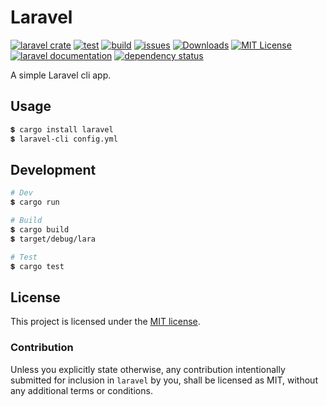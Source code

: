 # Laravel

[![laravel crate](https://img.shields.io/crates/v/laravel.svg)](https://crates.io/crates/laravel)
[![test](https://github.com/samirdjelal/laravel/workflows/test/badge.svg)](https://github.com/samirdjelal/laravel/actions)
[![build](https://github.com/samirdjelal/laravel/workflows/build/badge.svg)](https://github.com/samirdjelal/laravel/actions)
[![issues](https://img.shields.io/github/issues/samirdjelal/laravel?color=%23ffc107)](https://github.com/samirdjelal/laravel/issues)
[![Downloads](https://img.shields.io/crates/d/laravel)](https://crates.io/crates/laravel)
[![MIT License](https://img.shields.io/crates/l/laravel)](LICENSE)
[![laravel documentation](https://img.shields.io/docsrs/laravel)](https://docs.rs/laravel)
[![dependency status](https://deps.rs/repo/github/samirdjelal/laravel/status.svg)](https://deps.rs/repo/github/samirdjelal/laravel)

A simple Laravel cli app.

## Usage

```bash
💲 cargo install laravel
💲 laravel-cli config.yml
```

## Development

```bash
# Dev
💲 cargo run

# Build
💲 cargo build
💲 target/debug/lara

# Test
💲 cargo test
```

## License

This project is licensed under the [MIT license](LICENSE).

### Contribution

Unless you explicitly state otherwise, any contribution intentionally submitted for inclusion in `laravel` by you, shall be licensed as MIT, without any additional terms or conditions.

